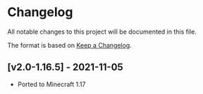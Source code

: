 # Changelog
All notable changes to this project will be documented in this file.

The format is based on [Keep a Changelog].

## [v2.0-1.16.5] - 2021-11-05
- Ported to Minecraft 1.17

[Keep a Changelog]: https://keepachangelog.com/en/1.0.0/
[Puzzles Lib]: https://www.curseforge.com/minecraft/mc-mods/puzzles-lib
